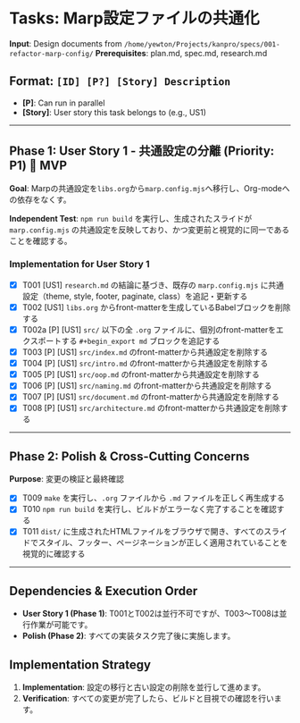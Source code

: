 # Tasks: Marp設定ファイルの共通化

**Input**: Design documents from `/home/yewton/Projects/kanpro/specs/001-refactor-marp-config/`
**Prerequisites**: plan.md, spec.md, research.md

## Format: `[ID] [P?] [Story] Description`

- **[P]**: Can run in parallel
- **[Story]**: User story this task belongs to (e.g., US1)

---

## Phase 1: User Story 1 - 共通設定の分離 (Priority: P1) 🎯 MVP

**Goal**: Marpの共通設定を`libs.org`から`marp.config.mjs`へ移行し、Org-modeへの依存をなくす。

**Independent Test**: `npm run build` を実行し、生成されたスライドが `marp.config.mjs` の共通設定を反映しており、かつ変更前と視覚的に同一であることを確認する。

### Implementation for User Story 1

- [x] T001 [US1] `research.md` の結論に基づき、既存の `marp.config.mjs` に共通設定（theme, style, footer, paginate, class）を追記・更新する
- [x] T002 [US1] `libs.org` からfront-matterを生成しているBabelブロックを削除する
- [x] T002a [P] [US1] `src/` 以下の全 `.org` ファイルに、個別のfront-matterをエクスポートする `#+begin_export md` ブロックを追記する
- [x] T003 [P] [US1] `src/index.md` のfront-matterから共通設定を削除する
- [x] T004 [P] [US1] `src/intro.md` のfront-matterから共通設定を削除する
- [x] T005 [P] [US1] `src/oop.md` のfront-matterから共通設定を削除する
- [x] T006 [P] [US1] `src/naming.md` のfront-matterから共通設定を削除する
- [x] T007 [P] [US1] `src/document.md` のfront-matterから共通設定を削除する
- [x] T008 [P] [US1] `src/architecture.md` のfront-matterから共通設定を削除する

---

## Phase 2: Polish & Cross-Cutting Concerns

**Purpose**: 変更の検証と最終確認

- [x] T009 `make` を実行し、`.org` ファイルから `.md` ファイルを正しく再生成する
- [x] T010 `npm run build` を実行し、ビルドがエラーなく完了することを確認する
- [x] T011 `dist/` に生成されたHTMLファイルをブラウザで開き、すべてのスライドでスタイル、フッター、ページネーションが正しく適用されていることを視覚的に確認する

---

## Dependencies & Execution Order

- **User Story 1 (Phase 1)**: T001とT002は並行不可ですが、T003〜T008は並行作業が可能です。
- **Polish (Phase 2)**: すべての実装タスク完了後に実施します。

## Implementation Strategy

1.  **Implementation**: 設定の移行と古い設定の削除を並行して進めます。
2.  **Verification**: すべての変更が完了したら、ビルドと目視での確認を行います。